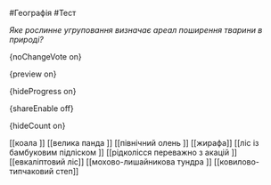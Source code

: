 #Географія #Тест

*Яке рослинне угруповання визначає ареал поширення тварини в природі?*

{noChangeVote on}

{preview on}

{hideProgress on}

{shareEnable off}

{hideCount on}

[[коала  ]]
[[велика панда ]]
[[північний олень ]]
[[жирафа]]
[[ліс із бамбуковим підліском ]]
[[рідколісся переважно з акацій ]]
[[евкаліптовий ліс]]
[[мохово-лишайникова тундра ]]
[[ковилово-типчаковий степ]]
